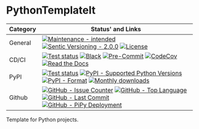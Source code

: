 # PythonTemplateIt

| **Category** | **Status' and Links**                                                                                                                                                                         |
| ------------ | --------------------------------------------------------------------------------------------------------------------------------------------------------------------------------------------- |
| General      | [![][general_maintenance_y_img]][general_maintenance_y_lnk] [![][general_semver_pic]][general_semver_link] [![][general_license_img]][general_license_lnk]                                    |
| CD/CI        | [![][gh_tests_img]][gh_tests_lnk] [![][cicd_codestyle_img]][cicd_codestyle_lnk] [![][cicd_pre_commit_img]][cicd_pre_commit_lnk] [![][codecov_img]][codecov_lnk] [![][gh_doc_img]][gh_doc_lnk] |
| PyPI         | [![][pypi_release_img]][pypi_release_lnk] [![][pypi_py_versions_img]][pypi_py_versions_lnk] [![][pypi_format_img]][pypi_format_lnk] [![][pypi_downloads_img]][pypi_downloads_lnk]             |
| Github       | [![][gh_issues_img]][gh_issues_lnk] [![][gh_language_img]][gh_language_lnk] [![][gh_last_commit_img]][gh_last_commit_lnk] [![][gh_deployment_img]][gh_deployment_lnk]                         |

Template for Python projects.

[cicd_codestyle_img]: https://img.shields.io/badge/code%20style-black-000000.svg "Black"
[cicd_codestyle_lnk]: https://github.com/psf/black "Black"
[cicd_pre_commit_img]: https://img.shields.io/github/actions/workflow/status/BrightEdgeeServices/PythonTemplateIt/pre-commit.yml?label=pre-commit "Pre-Commit"
[cicd_pre_commit_lnk]: https://github.com/BrightEdgeeServices/PythonTemplateIt/blob/master/.github/workflows/pre-commit.yml "Pre-Commit"
[codecov_img]: https://img.shields.io/codecov/c/gh/BrightEdgeeServices/PythonTemplateIt "CodeCov"
[codecov_lnk]: https://app.codecov.io/gh/BrightEdgeeServices/PythonTemplateIt "CodeCov"
[general_license_img]: https://img.shields.io/pypi/l/PythonTemplateIt "License"
[general_license_lnk]: https://github.com/BrightEdgeeServices/PythonTemplateIt/blob/master/LICENSE "License"
[general_maintenance_y_img]: https://img.shields.io/badge/Maintenance%20Intended-%E2%9C%94-green.svg?style=flat-square "Maintenance - intended"
[general_maintenance_y_lnk]: http://unmaintained.tech/ "Maintenance - intended"
[general_semver_link]: https://semver.org/ "Sentic Versioning - 2.0.0"
[general_semver_pic]: https://img.shields.io/badge/Semantic%20Versioning-2.0.0-brightgreen.svg?style=flat-square "Sentic Versioning - 2.0.0"
[gh_deployment_img]: https://img.shields.io/github/deployments/BrightEdgeeServices/PythonTemplateIt/pypi "GitHub - PiPy Deployment"
[gh_deployment_lnk]: https://github.com/BrightEdgeeServices/PythonTemplateIt/deployments/pypi "GitHub - PiPy Deployment"
[gh_doc_img]: https://img.shields.io/readthedocs/PythonTemplateIt "Read the Docs"
[gh_doc_lnk]: https://github.com/BrightEdgeeServices/PythonTemplateIt/blob/master/.github/workflows/check-rst-documentation.yml "Read the Docs"
[gh_issues_img]: https://img.shields.io/github/issues-raw/BrightEdgeeServices/PythonTemplateIt "GitHub - Issue Counter"
[gh_issues_lnk]: https://github.com/BrightEdgeeServices/PythonTemplateIt/issues "GitHub - Issue Counter"
[gh_language_img]: https://img.shields.io/github/languages/top/BrightEdgeeServices/PythonTemplateIt "GitHub - Top Language"
[gh_language_lnk]: https://github.com/BrightEdgeeServices/PythonTemplateIt "GitHub - Top Language"
[gh_last_commit_img]: https://img.shields.io/github/last-commit/BrightEdgeeServices/PythonTemplateIt/master "GitHub - Last Commit"
[gh_last_commit_lnk]: https://github.com/BrightEdgeeServices/PythonTemplateIt/commit/master "GitHub - Last Commit"
[gh_tests_img]: https://img.shields.io/github/actions/workflow/status/BrightEdgeeServices/PythonTemplateIt/ci.yml?label=ci "Test status"
[gh_tests_lnk]: https://github.com/BrightEdgeeServices/PythonTemplateIt/blob/master/.github/workflows/ci.yml "Test status"
[pypi_downloads_img]: https://img.shields.io/pypi/dm/PythonTemplateIt "Monthly downloads"
[pypi_downloads_lnk]: https://pypi.org/project/PythonTemplateIt/ "Monthly downloads"
[pypi_format_img]: https://img.shields.io/pypi/wheel/PythonTemplateIt "PyPI - Format"
[pypi_format_lnk]: https://pypi.org/project/PythonTemplateIt/ "PyPI - Format"
[pypi_py_versions_img]: https://img.shields.io/pypi/pyversions/PythonTemplateIt "PyPI - Supported Python Versions"
[pypi_py_versions_lnk]: https://pypi.org/project/PythonTemplateIt/ "PyPI - Supported Python Versions"
[pypi_release_img]: https://img.shields.io/pypi/v/PythonTemplateIt "Test status"
[pypi_release_lnk]: https://pypi.org/project/PythonTemplateIt/ "Test status"
